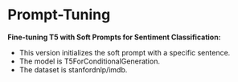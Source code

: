 # Prompt-Tuning
**Fine-tuning T5 with Soft Prompts for Sentiment Classification:**
*  This version initializes the soft prompt with a specific sentence.
*  The model is T5ForConditionalGeneration.
*  The dataset is stanfordnlp/imdb.
